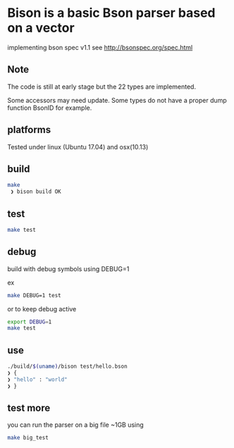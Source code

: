 # Bison is a basic Bson parser based on a vector

implementing bson spec v1.1 see http://bsonspec.org/spec.html 

## Note

The code is still at early stage but the 22 types are implemented.

Some accessors may need update. 
Some types do not have a proper dump function BsonID for example. 

## platforms

Tested under linux (Ubuntu 17.04) and osx(10.13)

## build 

```bash
make                                                                                                                                      [13:33:25]
 ❯ bison build OK
```

## test 

```bash
make test
```

## debug

build with debug symbols using DEBUG=1

ex 
```bash
make DEBUG=1 test
```
or to keep debug active
```bash
export DEBUG=1
make test
```

## use

```bash
./build/$(uname)/bison test/hello.bson
❯ {
❯ "hello" : "world"
❯ }
```

## test more

you can run the parser on a big file ~1GB using

```bash
make big_test
```
